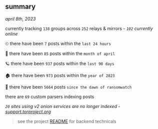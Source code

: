 
## summary
_april 8th, 2023_

currently tracking `138` groups across `252` relays & mirrors - _`102` currently online_

⏲ there have been `7` posts within the `last 24 hours`

🦈 there have been `85` posts within the `month of april`

🪐 there have been `937` posts within the `last 90 days`

🏚 there have been `973` posts within the `year of 2023`

🦕 there have been `5664` posts `since the dawn of ransomwatch`

there are `69` custom parsers indexing posts

_`20` sites using v2 onion services are no longer indexed - [support.torproject.org](https://support.torproject.org/onionservices/v2-deprecation/)_

> see the project [README](https://github.com/joshhighet/ransomwatch#ransomwatch--) for backend technicals

